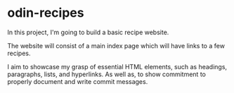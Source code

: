 # odin-recipes

In this project, I'm going to build a basic recipe website.

The website will consist of a main index page which will have links to a few recipes.

I aim to showcase my grasp of essential HTML elements, such as headings, paragraphs, lists, and hyperlinks. As well as,
to show commitment to properly document and write commit messages.